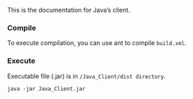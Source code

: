 This is the documentation for Java’s client.

### Compile
To execute compilation, you can use ant to compile `build.xml`.

### Execute
Executable file (.jar) is in `/Java_Client/dist directory`.

```java -jar Java_Client.jar```
